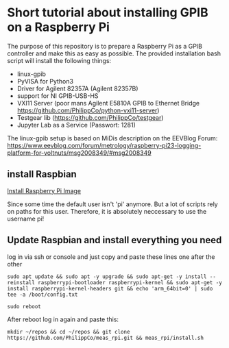 # Short tutorial about installing GPIB on a Raspberry Pi

The purpose of this repository is to prepare a Raspberry Pi as a GPIB controller and make this as easy as possible. The provided installation bash script will install the following things:

- linux-gpib
- PyVISA for Python3
- Driver for Agilent 82357A (Agilent 82357B)
- support for NI GPIB-USB-HS
- VXI11 Server (poor mans Agilent E5810A GPIB to Ethernet Bridge https://github.com/PhilippCo/python-vxi11-server)
- Testgear lib (https://github.com/PhilippCo/testgear)
- Jupyter Lab as a Service (Passwort: 1281)

The linux-gpib setup is based on MiDis description on the EEVBlog Forum: https://www.eevblog.com/forum/metrology/raspberry-pi23-logging-platform-for-voltnuts/msg2008349/#msg2008349


## install Raspbian

[Install Raspberry Pi Image](install_image.md)

Since some time the default user isn't 'pi' anymore. But a lot of scripts rely on paths for this user. Therefore, it is absolutely neccessary to use the username pi!

## Update Raspbian and install everything you need

log in via ssh or console and just copy and paste these lines one after the other

```
sudo apt update && sudo apt -y upgrade && sudo apt-get -y install --reinstall raspberrypi-bootloader raspberrypi-kernel && sudo apt-get -y install raspberrypi-kernel-headers git && echo 'arm_64bit=0' | sudo tee -a /boot/config.txt
```

```
sudo reboot
```

After reboot log in again and paste this:
```
mkdir ~/repos && cd ~/repos && git clone https://github.com/PhilippCo/meas_rpi.git && meas_rpi/install.sh
```  

